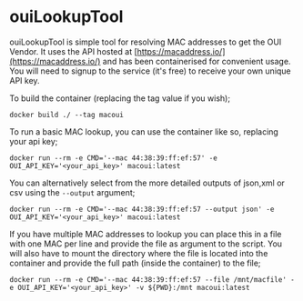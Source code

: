 # ouiLookupTool

ouiLookupTool is simple tool for resolving MAC addresses to get the OUI Vendor.  It uses the API hosted at [https://macaddress.io/](https://macaddress.io/) and has been containerised for convenient usage.  You will need to signup to the service (it's free) to receive your own unique API key.

To build the container (replacing the tag value if you wish);

```
docker build ./ --tag macoui
```

To run a basic MAC lookup, you can use the container like so, replacing your api key;

```
docker run --rm -e CMD='--mac 44:38:39:ff:ef:57' -e OUI_API_KEY='<your_api_key>' macoui:latest
```

You can alternatively select from the more detailed outputs of json,xml or csv using the ```--output``` argument;

```
docker run --rm -e CMD='--mac 44:38:39:ff:ef:57 --output json' -e OUI_API_KEY='<your_api_key>' macoui:latest
```

If you have multiple MAC addresses to lookup you can place this in a file with one MAC per line and provide the file as argument to the script.  You will also have to mount the directory where the file is located into the container and provide the full path (inside the container) to the file;

```
docker run --rm -e CMD='--mac 44:38:39:ff:ef:57 --file /mnt/macfile' -e OUI_API_KEY='<your_api_key>' -v ${PWD}:/mnt macoui:latest
```


